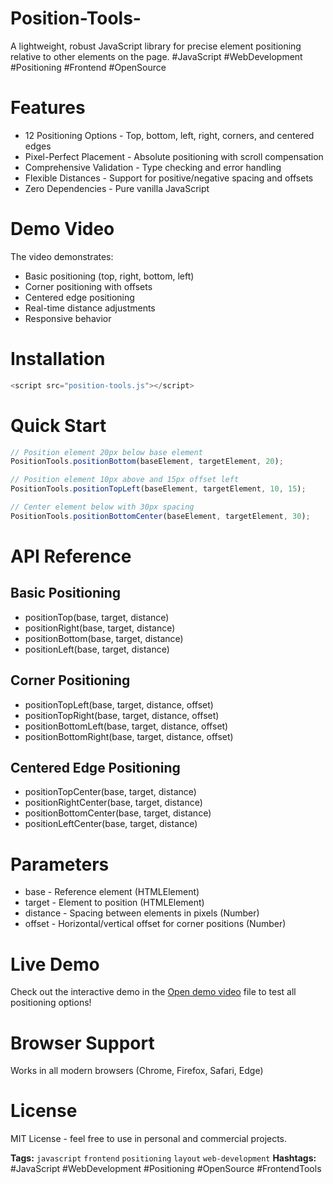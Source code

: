 # Position-Tools-
A lightweight, robust JavaScript library for precise element positioning relative to other elements on the page.
#JavaScript #WebDevelopment #Positioning #Frontend #OpenSource

# Features
- 12 Positioning Options - Top, bottom, left, right, corners, and centered edges
- Pixel-Perfect Placement - Absolute positioning with scroll compensation
- Comprehensive Validation - Type checking and error handling
- Flexible Distances - Support for positive/negative spacing and offsets
- Zero Dependencies - Pure vanilla JavaScript

# Demo Video
The video demonstrates:
- Basic positioning (top, right, bottom, left)
- Corner positioning with offsets
- Centered edge positioning
- Real-time distance adjustments
- Responsive behavior

# Installation
```javascript
<script src="position-tools.js"></script>
```

# Quick Start
```javascript
// Position element 20px below base element
PositionTools.positionBottom(baseElement, targetElement, 20);

// Position element 10px above and 15px offset left
PositionTools.positionTopLeft(baseElement, targetElement, 10, 15);

// Center element below with 30px spacing
PositionTools.positionBottomCenter(baseElement, targetElement, 30);
```

# API Reference
## Basic Positioning
- positionTop(base, target, distance)
- positionRight(base, target, distance)
- positionBottom(base, target, distance)
- positionLeft(base, target, distance)

## Corner Positioning
- positionTopLeft(base, target, distance, offset)
- positionTopRight(base, target, distance, offset)
- positionBottomLeft(base, target, distance, offset)
- positionBottomRight(base, target, distance, offset)

## Centered Edge Positioning
- positionTopCenter(base, target, distance)
- positionRightCenter(base, target, distance)
- positionBottomCenter(base, target, distance)
- positionLeftCenter(base, target, distance)

# Parameters
- base - Reference element (HTMLElement)
- target - Element to position (HTMLElement)
- distance - Spacing between elements in pixels (Number)
- offset - Horizontal/vertical offset for corner positions (Number)

# Live Demo
Check out the interactive demo in the [Open demo video]([https://youtu.be/HVB-r7Sh9MU]) file to test all positioning options!

# Browser Support
Works in all modern browsers (Chrome, Firefox, Safari, Edge)

# License
MIT License - feel free to use in personal and commercial projects.

**Tags:** `javascript` `frontend` `positioning` `layout` `web-development`
**Hashtags:** #JavaScript #WebDevelopment #Positioning #OpenSource #FrontendTools

